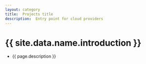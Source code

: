```yaml
---
layout: category
title:  Projects title
description:  Entry point for cloud providers
---
```


# {{ site.data.name.introduction }}
- {{ page.description }}
